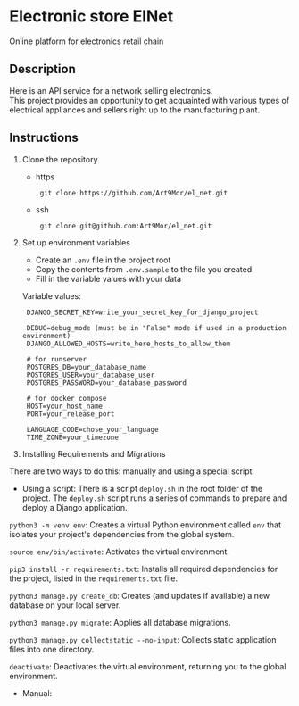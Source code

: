 # Electronic store ElNet  

Online platform for electronics retail chain

## Description

Here is an API service for a network selling electronics.  
This project provides an opportunity to get acquainted with various types of electrical appliances and sellers right up to the manufacturing plant.

## Instructions  

1. Clone the repository  

   - https

          git clone https://github.com/Art9Mor/el_net.git

   - ssh

          git clone git@github.com:Art9Mor/el_net.git

2. Set up environment variables

    - Create an `.env` file in the project root
    - Copy the contents from `.env.sample` to the file you created
    - Fill in the variable values with your data
   
   Variable values:

        
        DJANGO_SECRET_KEY=write_your_secret_key_for_django_project

        DEBUG=debug_mode (must be in "False" mode if used in a production environment)
        DJANGO_ALLOWED_HOSTS=write_here_hosts_to_allow_them
        
        # for runserver
        POSTGRES_DB=your_database_name
        POSTGRES_USER=your_database_user
        POSTGRES_PASSWORD=your_database_password
        
        # for docker compose
        HOST=your_host_name
        PORT=your_release_port
        
        LANGUAGE_CODE=chose_your_language
        TIME_ZONE=your_timezone
        

3. Installing Requirements and Migrations

There are two ways to do this: manually and using a special script

- Using a script:
There is a script `deploy.sh` in the root folder of the project.
The `deploy.sh` script runs a series of commands to prepare and deploy a Django application.

`python3 -m venv env`: Creates a virtual Python environment called `env` that isolates your project's dependencies from the global system.

`source env/bin/activate`: Activates the virtual environment.

`pip3 install -r requirements.txt`: Installs all required dependencies for the project, listed in the `requirements.txt` file.

`python3 manage.py create_db`: Creates (and updates if available) a new database on your local server.

`python3 manage.py migrate`: Applies all database migrations.

`python3 manage.py collectstatic --no-input`: Collects static application files into one directory.

`deactivate`: Deactivates the virtual environment, returning you to the global environment.


- Manual: